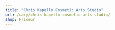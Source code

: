 ```yaml
---
title: "Chris Kapello Cosmetic Arts Studio"
url: /cary/chris-kapello-cosmetic-arts-studio/
shop: Friseur
---
```

